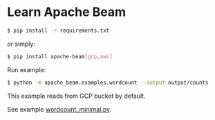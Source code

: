 # Learn Apache Beam

```bash
$ pip install -r requirements.txt
```

or simply:

```bash
$ pip install apache-beam[gcp,aws]
```


Run example:

```bash
$ python -m apache_beam.examples.wordcount --output output/counts
```

This example reads from GCP bucket by default.

See example [wordcount_minimal.py](https://github.com/apache/beam/blob/master/sdks/python/apache_beam/examples/wordcount_minimal.py).